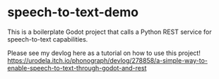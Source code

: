 # speech-to-text-demo

This is a boilerplate Godot project that calls a Python REST service for speech-to-text capabilities.

Please see my devlog here as a tutorial on how to use this project!
https://urodela.itch.io/phonograph/devlog/278858/a-simple-way-to-enable-speech-to-text-through-godot-and-rest
